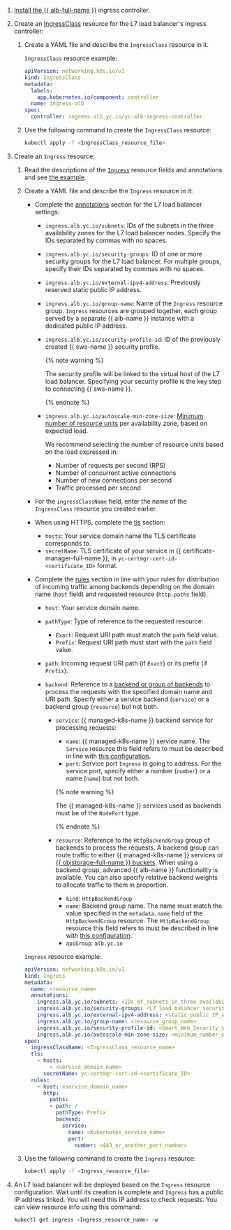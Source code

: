 1. [Install the {{ alb-full-name }}](../../../managed-kubernetes/operations/applications/alb-ingress-controller.md) ingress controller.

1. Create an [IngressClass](../../../application-load-balancer/k8s-ref/ingress-class.md) resource for the L7 load balancer's Ingress controller:

    1. Create a YAML file and describe the `IngressClass` resource in it.

        `IngressClass` resource example:

        ```yaml
        apiVersion: networking.k8s.io/v1
        kind: IngressClass
        metadata:
          labels:
            app.kubernetes.io/component: controller
          name: ingress-alb
        spec:
          controller: ingress.alb.yc.io/yc-alb-ingress-controller
        ```

    1. Use the following command to create the `IngressClass` resource:

        ```bash
        kubectl apply -f <IngressClass_resource_file>
        ```

1. Create an `Ingress` resource:

    1. Read the descriptions of the [`Ingress`](../../../managed-kubernetes/alb-ref/ingress.md) resource fields and annotations and see [the example](../../../managed-kubernetes/tutorials/alb-ingress-controller.md#create-ingress-and-apps).

    1. Create a YAML file and describe the `Ingress` resource in it:

        * Complete the [annotations](../../../managed-kubernetes/alb-ref/ingress.md#annotations) section for the L7 load balancer settings:

            * `ingress.alb.yc.io/subnets`: IDs of the subnets in the three availability zones for the L7 load balancer nodes. Specify the IDs separated by commas with no spaces.
            * `ingress.alb.yc.io/security-groups`: ID of one or more security groups for the L7 load balancer. For multiple groups, specify their IDs separated by commas with no spaces.
            * `ingress.alb.yc.io/external-ipv4-address`: Previously reserved static public IP address.
            * `ingress.alb.yc.io/group-name`: Name of the `Ingress` resource group. `Ingress` resources are grouped together, each group served by a separate {{ alb-name }} instance with a dedicated public IP address.
            * `ingress.alb.yc.io/security-profile-id`: ID of the previously created {{ sws-name }} security profile.

                {% note warning %}

                The security profile will be linked to the virtual host of the L7 load balancer. Specifying your security profile is the key step to connecting {{ sws-name }}.

                {% endnote %}

            * `ingress.alb.yc.io/autoscale-min-zone-size`: [Minimum number of resource units](../../../application-load-balancer/concepts/application-load-balancer.md#lcu-scaling-settings) per availability zone, based on expected load.

                We recommend selecting the number of resource units based on the load expressed in:

                * Number of requests per second (RPS)
                * Number of concurrent active connections
                * Number of new connections per second
                * Traffic processed per second

        * For the `ingressClassName` field, enter the name of the `IngressClass` resource you created earlier.

        * When using HTTPS, complete the [tls](../../../managed-kubernetes/alb-ref/ingress.md#tls) section:

            * `hosts`: Your service domain name the TLS certificate corresponds to.
            * `secretName`: TLS certificate of your service in {{ certificate-manager-full-name }}, in `yc-certmgr-cert-id-<certificate_ID>` format.

        * Complete the [rules](../../../managed-kubernetes/alb-ref/ingress.md#rule) section in line with your rules for distribution of incoming traffic among backends depending on the domain name (`host` field) and requested resource (`http.paths` field).

            * `host`: Your service domain name.
            * `pathType`: Type of reference to the requested resource:

                * `Exact`: Request URI path must match the `path` field value.
                * `Prefix`: Request URI path must start with the `path` field value.

            * `path`: Incoming request URI path (if `Exact`) or its prefix (if `Prefix`).
            * `backend`: Reference to a [backend or group of backends](../../../managed-kubernetes/alb-ref/ingress.md#backend) to process the requests with the specified domain name and URI path. Specify either a service backend (`service`) or a backend group (`resource`) but not both.

                * `service`: {{ managed-k8s-name }} backend service for processing requests:

                    * `name`: {{ managed-k8s-name }} service name. The `Service` resource this field refers to must be described in line with [this configuration](../../../application-load-balancer/k8s-ref/service-for-ingress.md).
                    * `port`: Service port `Ingress` is going to address. For the service port, specify either a number (`number`) or a name (`name`) but not both.

                    {% note warning %}

                    The {{ managed-k8s-name }} services used as backends must be of the `NodePort` type.

                    {% endnote %}

                * `resource`: Reference to the `HttpBackendGroup` group of backends to process the requests. A backend group can route traffic to either {{ managed-k8s-name }} services or [{{ objstorage-full-name }} buckets](../../../storage/concepts/bucket.md). When using a backend group, advanced {{ alb-name }} functionality is available. You can also specify relative backend weights to allocate traffic to them in proportion.

                    * `kind`: `HttpBackendGroup`
                    * `name`: Backend group name. The name must match the value specified in the `metadata.name` field of the `HttpBackendGroup` resource. The `HttpBackendGroup` resource this field refers to must be described in line with [this configuration](../../../application-load-balancer/k8s-ref/http-backend-group.md).
                    * `apiGroup`: `alb.yc.io`

        `Ingress` resource example:

        ```yaml
        apiVersion: networking.k8s.io/v1
        kind: Ingress
        metadata:
          name: <resource_name>
          annotations:
            ingress.alb.yc.io/subnets: <IDs_of_subnets_in_three_availability_zones>
            ingress.alb.yc.io/security-groups: <L7_load_balancer_security_group_ID>
            ingress.alb.yc.io/external-ipv4-address: <static_public_IP_address>
            ingress.alb.yc.io/group-name: <resource_group_name>
            ingress.alb.yc.io/security-profile-id: <Smart_Web_Security_security_profile_ID>
            ingress.alb.yc.io/autoscale-min-zone-size: <minimum_number_of_L7_load_balancer_resource_units_per_zone>
        spec:
          ingressClassName: <IngressClass_resource_name>
          tls:
            - hosts:
                - <service_domain_name>
              secretName: yc-certmgr-cert-id-<certificate_ID>
          rules:
            - host: <service_domain_name>
              http:
                paths:
                - path: /
                  pathType: Prefix
                  backend:
                    service:
                      name: <Kubernetes_service_name>
                      port:
                        number: <443_or_another_port_number>
        ```

    1. Use the following command to create the `Ingress` resource:

        ```bash
        kubectl apply -f <Ingress_resource_file>
        ```

1. An L7 load balancer will be deployed based on the `Ingress` resource configuration. Wait until its creation is complete and `Ingress` has a public IP address linked. You will need this IP address to check requests. You can view resource info using this command:

    ```bash
    kubectl get ingress <Ingress_resource_name> -w
    ```
